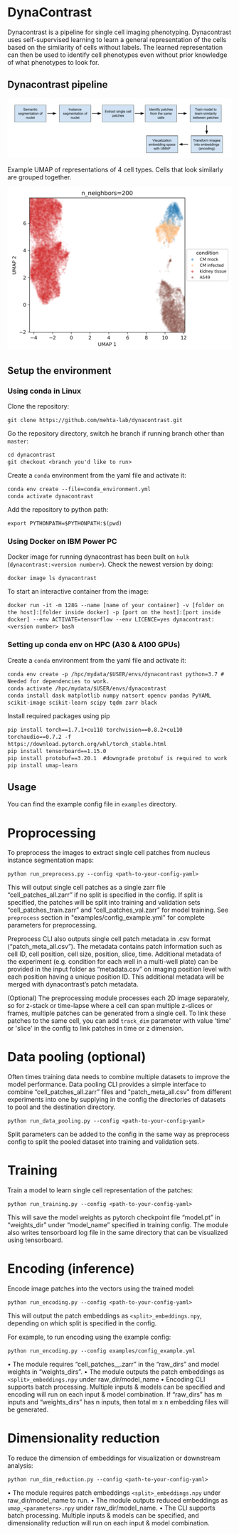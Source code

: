# DynaContrast

Dynacontrast is a pipeline for single cell imaging phenotyping. Dynacontrast uses self-supervised learning to learn a general representation of the cells based on the similarity of cells without labels. The learned representation can then be used to identify cell phenotypes even without prior knowledge of what phenotypes to look for. 

## Dynacontrast pipeline

![pipeline_fig](pipeline.png)

Example UMAP of representations of 4 cell types. Cells that look similarly are grouped together.  

![umap_fig](UMAP_4_cell_types.png)

## Setup the environment
### Using conda in Linux
Clone the repository:

```
git clone https://github.com/mehta-lab/dynacontrast.git
```

Go the repository directory, switch he branch if running branch other than `master`: 

```
cd dynacontrast
git checkout <branch you'd like to run>
```

Create a `conda` environment from the yaml file and activate it:

```
conda env create --file=conda_environment.yml
conda activate dynacontrast
```

Add the repository to python path:

```
export PYTHONPATH=$PYTHONPATH:$(pwd)
```
### Using Docker on IBM Power PC
Docker image for running dynacontrast has been built on `hulk` (`dynacontrast:<version number>`). Check the newest version by doing:
```
docker image ls dynacontrast
```

To start an interactive container from the image:
```
docker run -it -m 128G --name [name of your container] -v [folder on the host]:[folder inside docker] -p [port on the host]:[port inside docker] --env ACTIVATE=tensorflow --env LICENCE=yes dynacontrast:<version number> bash
```

### Setting up conda env on HPC (A30 & A100 GPUs)
Create a `conda` environment from the yaml file and activate it:
```
conda env create -p /hpc/mydata/$USER/envs/dynacontrast python=3.7 # Needed for dependencies to work.
conda activate /hpc/mydata/$USER/envs/dynacontrast
conda install dask matplotlib numpy natsort opencv pandas PyYAML scikit-image scikit-learn scipy tqdm zarr black
```
Install required packages using pip
```
pip install torch==1.7.1+cu110 torchvision==0.8.2+cu110 torchaudio==0.7.2 -f https://download.pytorch.org/whl/torch_stable.html
pip install tensorboard==1.15.0
pip install protobuf==3.20.1  #downgrade protobuf is required to work
pip install umap-learn
```

## Usage
You can find the example config file in `examples` directory.

# Proprocessing
To preprocess the images to extract single cell patches from nucleus instance segmentation maps:

	python run_preprocess.py --config <path-to-your-config-yaml>

This will output single cell patches as a single zarr file “cell_patches_all.zarr” if no split is specified in the config. If split is specified, the patches will be split into training and validation sets “cell_patches_train.zarr” and “cell_patches_val.zarr” for model training. 
See `preprocess` section in "examples/config_example.yml" for complete parameters for preprocessing.

Preprocess CLI also outputs single cell patch metadata in .csv format (“patch_meta_all.csv”). The metadata contains patch information such as cell ID, cell position, cell size, position, slice, time. Additional metadata of the experiment (e.g. condition for each well in a multi-well plate) can be provided in the input folder as “metadata.csv” on imaging position level with each position having a unique position ID. This additional metadata will be merged with dynacontrast’s patch metadata. 

(Optional) The preprocessing module processes each 2D image separately, so for z-stack or time-lapse where a cell can span multiple z-slices or frames, multiple patches can be generated from a single cell. 
To link these patches to the same cell, you can add `track_dim` parameter with value 'time' or 'slice' in the config to link patches in time or z dimension.

# Data pooling (optional)
Often times training data needs to combine multiple datasets to improve the model performance. Data pooling CLI provides a simple interface to combine “cell_patches_all.zarr” files and "patch_meta_all.csv" from different experiments into one by supplying in the config the directories of datasets to pool and the destination directory.  

    python run_data_pooling.py --config <path-to-your-config-yaml>

Split parameters can be added to the config in the same way as preprocess config to split the pooled dataset into training and validation sets.   

# Training
Train a model to learn single cell representation of the patches:

	python run_training.py --config <path-to-your-config-yaml>

This will save the model weights as pytorch checkpoint file “model.pt” in “weights_dir” under “model_name” specified in training config. The module also writes tensorboard log file in the same directory that can be visualized using tensorboard.

# Encoding (inference)
Encode image patches into the vectors using the trained model:

	python run_encoding.py --config <path-to-your-config-yaml>

This will output the patch embeddings as `<split>_embeddings.npy`, depending on which split is specified in the config.  

For example, to run encoding using the example config:

    python run_encoding.py --config examples/config_example.yml

•	The module requires “cell_patches_<split>_.zarr” in the “raw_dirs” and model weights in “weights_dirs”.
•	The module outputs the patch embeddings as `<split>_embeddings.npy` under raw_dir/model_name
•	Encoding CLI supports batch processing. Multiple inputs & models can be specified and encoding will run on each input & model combination. If “raw_dirs” has m inputs and “weights_dirs” has n inputs, then total m x n embedding files will be generated.  


# Dimensionality reduction
To reduce the dimension of embeddings for visualization or downstream analysis:

    python run_dim_reduction.py --config <path-to-your-config-yaml>

•	The module requires patch embeddings  `<split>_embeddings.npy` under raw_dir/model_name to run.
•	The module outputs reduced embeddings as `umap_<parameters>.npy` under raw_dir/model_name. 
•	The CLI supports batch processing.  Multiple inputs & models can be specified, and dimensionality reduction will run on each input & model combination. 


